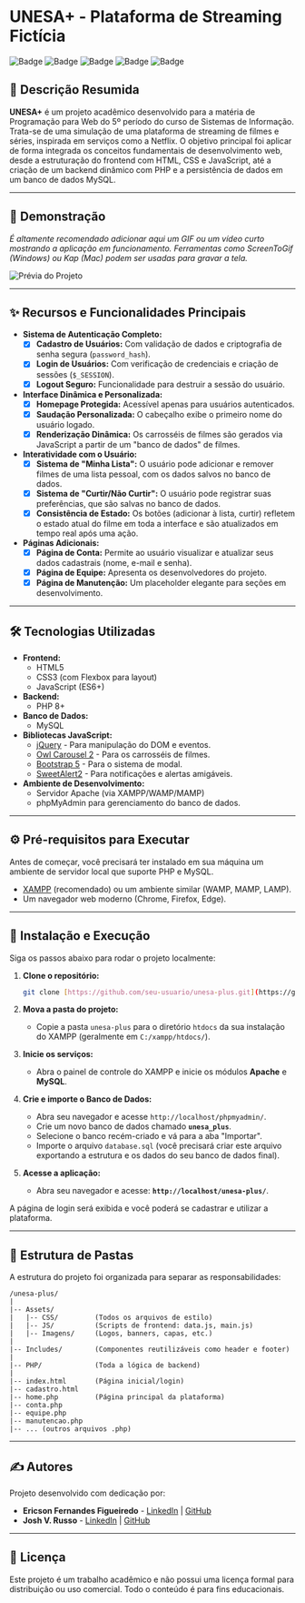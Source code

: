 # UNESA+ - Plataforma de Streaming Fictícia

![Badge](https://img.shields.io/badge/HTML5-E34F26?style=for-the-badge&logo=html5&logoColor=white)
![Badge](https://img.shields.io/badge/CSS3-1572B6?style=for-the-badge&logo=css3&logoColor=white)
![Badge](https://img.shields.io/badge/JavaScript-F7DF1E?style=for-the-badge&logo=javascript&logoColor=black)
![Badge](https://img.shields.io/badge/PHP-777BB4?style=for-the-badge&logo=php&logoColor=white)
![Badge](https://img.shields.io/badge/MySQL-4479A1?style=for-the-badge&logo=mysql&logoColor=white)

## 📖 Descrição Resumida

**UNESA+** é um projeto acadêmico desenvolvido para a matéria de Programação para Web do 5º período do curso de Sistemas de Informação. Trata-se de uma simulação de uma plataforma de streaming de filmes e séries, inspirada em serviços como a Netflix. O objetivo principal foi aplicar de forma integrada os conceitos fundamentais de desenvolvimento web, desde a estruturação do frontend com HTML, CSS e JavaScript, até a criação de um backend dinâmico com PHP e a persistência de dados em um banco de dados MySQL.

---

## 🎥 Demonstração

*É altamente recomendado adicionar aqui um GIF ou um vídeo curto mostrando a aplicação em funcionamento. Ferramentas como ScreenToGif (Windows) ou Kap (Mac) podem ser usadas para gravar a tela.*

![Prévia do Projeto](https://placehold.co/800x450/141414/e50914?text=Insira+um+GIF+da+Aplicação+Aqui)

---

## ✨ Recursos e Funcionalidades Principais

* **Sistema de Autenticação Completo:**
    * [x] **Cadastro de Usuários:** Com validação de dados e criptografia de senha segura (`password_hash`).
    * [x] **Login de Usuários:** Com verificação de credenciais e criação de sessões (`$_SESSION`).
    * [x] **Logout Seguro:** Funcionalidade para destruir a sessão do usuário.
* **Interface Dinâmica e Personalizada:**
    * [x] **Homepage Protegida:** Acessível apenas para usuários autenticados.
    * [x] **Saudação Personalizada:** O cabeçalho exibe o primeiro nome do usuário logado.
    * [x] **Renderização Dinâmica:** Os carrosséis de filmes são gerados via JavaScript a partir de um "banco de dados" de filmes.
* **Interatividade com o Usuário:**
    * [x] **Sistema de "Minha Lista":** O usuário pode adicionar e remover filmes de uma lista pessoal, com os dados salvos no banco de dados.
    * [x] **Sistema de "Curtir/Não Curtir":** O usuário pode registrar suas preferências, que são salvas no banco de dados.
    * [x] **Consistência de Estado:** Os botões (adicionar à lista, curtir) refletem o estado atual do filme em toda a interface e são atualizados em tempo real após uma ação.
* **Páginas Adicionais:**
    * [x] **Página de Conta:** Permite ao usuário visualizar e atualizar seus dados cadastrais (nome, e-mail e senha).
    * [x] **Página de Equipe:** Apresenta os desenvolvedores do projeto.
    * [x] **Página de Manutenção:** Um placeholder elegante para seções em desenvolvimento.

---

## 🛠️ Tecnologias Utilizadas

* **Frontend:**
    * HTML5
    * CSS3 (com Flexbox para layout)
    * JavaScript (ES6+)
* **Backend:**
    * PHP 8+
* **Banco de Dados:**
    * MySQL
* **Bibliotecas JavaScript:**
    * [jQuery](https://jquery.com/) - Para manipulação do DOM e eventos.
    * [Owl Carousel 2](https://owlcarousel2.github.io/OwlCarousel2/) - Para os carrosséis de filmes.
    * [Bootstrap 5](https://getbootstrap.com/) - Para o sistema de modal.
    * [SweetAlert2](https://sweetalert2.github.io/) - Para notificações e alertas amigáveis.
* **Ambiente de Desenvolvimento:**
    * Servidor Apache (via XAMPP/WAMP/MAMP)
    * phpMyAdmin para gerenciamento do banco de dados.

---

## ⚙️ Pré-requisitos para Executar

Antes de começar, você precisará ter instalado em sua máquina um ambiente de servidor local que suporte PHP e MySQL.

* [XAMPP](https://www.apachefriends.org/pt_br/index.html) (recomendado) ou um ambiente similar (WAMP, MAMP, LAMP).
* Um navegador web moderno (Chrome, Firefox, Edge).

---

## 🚀 Instalação e Execução

Siga os passos abaixo para rodar o projeto localmente:

1.  **Clone o repositório:**
    ```bash
    git clone [https://github.com/seu-usuario/unesa-plus.git](https://github.com/seu-usuario/unesa-plus.git)
    ```

2.  **Mova a pasta do projeto:**
    * Copie a pasta `unesa-plus` para o diretório `htdocs` da sua instalação do XAMPP (geralmente em `C:/xampp/htdocs/`).

3.  **Inicie os serviços:**
    * Abra o painel de controle do XAMPP e inicie os módulos **Apache** e **MySQL**.

4.  **Crie e importe o Banco de Dados:**
    * Abra seu navegador e acesse `http://localhost/phpmyadmin/`.
    * Crie um novo banco de dados chamado **`unesa_plus`**.
    * Selecione o banco recém-criado e vá para a aba "Importar".
    * Importe o arquivo `database.sql` (você precisará criar este arquivo exportando a estrutura e os dados do seu banco de dados final).

5.  **Acesse a aplicação:**
    * Abra seu navegador e acesse: **`http://localhost/unesa-plus/`**.

A página de login será exibida e você poderá se cadastrar e utilizar a plataforma.

---

## 📁 Estrutura de Pastas

A estrutura do projeto foi organizada para separar as responsabilidades:

```
/unesa-plus/
|
|-- Assets/
|   |-- CSS/         (Todos os arquivos de estilo)
|   |-- JS/          (Scripts de frontend: data.js, main.js)
|   |-- Imagens/     (Logos, banners, capas, etc.)
|
|-- Includes/        (Componentes reutilizáveis como header e footer)
|
|-- PHP/             (Toda a lógica de backend)
|
|-- index.html       (Página inicial/login)
|-- cadastro.html
|-- home.php         (Página principal da plataforma)
|-- conta.php
|-- equipe.php
|-- manutencao.php
|-- ... (outros arquivos .php)
```

---

## ✍️ Autores

Projeto desenvolvido com dedicação por:

* **Ericson Fernandes Figueiredo** - [LinkedIn](https://www.linkedin.com/in/ericson-fernandes-29a911252/) | [GitHub](https://github.com/EricsonFer)
* **Josh V. Russo** - [LinkedIn](https://www.linkedin.com/in/josh-russo-/) | [GitHub](https://github.com/Joshrussoeumesmo)

---

## 📜 Licença

Este projeto é um trabalho acadêmico e não possui uma licença formal para distribuição ou uso comercial. Todo o conteúdo é para fins educacionais.
